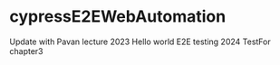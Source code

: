 # cypressE2EWebAutomation

Update with Pavan lecture 2023
Hello world E2E testing 2024
TestFor chapter3
